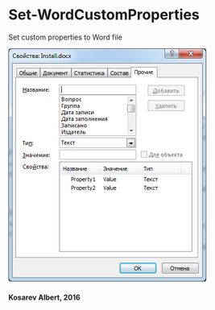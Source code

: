 # Set-WordCustomProperties

Set custom properties to Word file

![Example docx file](./../_images/Set-WordCustomProperties.png "Set-WordCustomProperties: Results")

#### Kosarev Albert, 2016